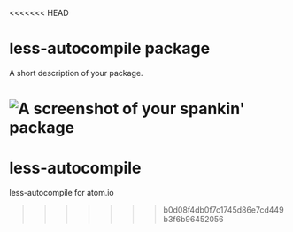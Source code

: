 <<<<<<< HEAD
# less-autocompile package

A short description of your package.

![A screenshot of your spankin' package](https://f.cloud.github.com/assets/69169/2290250/c35d867a-a017-11e3-86be-cd7c5bf3ff9b.gif)
=======
less-autocompile
================

less-autocompile for atom.io
>>>>>>> b0d08f4db0f7c1745d86e7cd449b3f6b96452056
